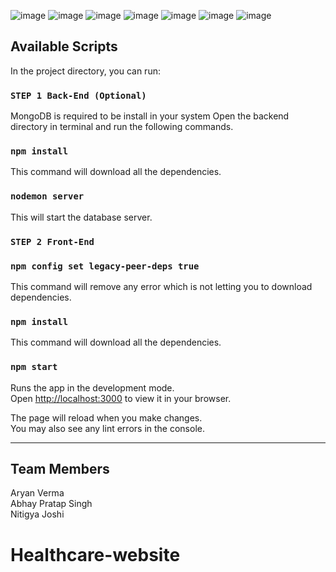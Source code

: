 ![image](https://user-images.githubusercontent.com/89858857/206410431-f526d0fb-eed0-4754-8620-20520ec5ce7a.png)
![image](https://user-images.githubusercontent.com/89858857/206410685-eebe5451-d8e4-43c2-bff9-6f6dfb165996.png)
![image](https://user-images.githubusercontent.com/89858857/206411003-765ab354-ea1a-4e8f-a16b-0e9ec2a46018.png)
![image](https://user-images.githubusercontent.com/89858857/206411134-c7c91600-a6ab-4f8f-8b69-220a3dec3a06.png)
![image](https://user-images.githubusercontent.com/89858857/206411256-98e004b1-f964-4fb4-8be1-46b3629a1593.png)
![image](https://user-images.githubusercontent.com/89858857/206411449-e07e5d98-99c7-425b-ab58-18289a8dcb72.png)
![image](https://user-images.githubusercontent.com/89858857/206411731-71d6294b-6279-473b-b448-522e9b0c1595.png)


## Available Scripts

In the project directory, you can run:

### `STEP 1 Back-End (Optional)`

MongoDB is required to be install in your system
Open the backend directory in terminal and run the following commands.

### `npm install`

This command will download all the dependencies.

### `nodemon server`

This will start the database server.

### `STEP 2 Front-End`

### `npm config set legacy-peer-deps true`

This command will remove any error which is not letting you to download dependencies.

### `npm install`

This command will download all the dependencies.

### `npm start`

Runs the app in the development mode.\
Open [http://localhost:3000](http://localhost:3000) to view it in your browser.

The page will reload when you make changes.\
You may also see any lint errors in the console.

---

## Team Members

Aryan Verma\
Abhay Pratap Singh\
Nitigya Joshi
# Healthcare-website
